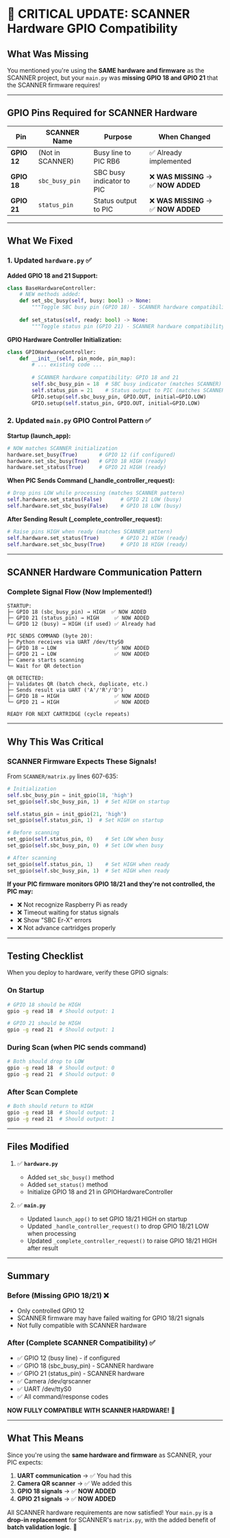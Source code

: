 # 🚨 CRITICAL UPDATE: SCANNER Hardware GPIO Compatibility

## What Was Missing

You mentioned you're using the **SAME hardware and firmware** as the SCANNER project, but your `main.py` was **missing GPIO 18 and GPIO 21** that the SCANNER firmware requires!

---

## GPIO Pins Required for SCANNER Hardware

| Pin | SCANNER Name | Purpose | When Changed |
|-----|--------------|---------|--------------|
| **GPIO 12** | (Not in SCANNER) | Busy line to PIC RB6 | ✅ Already implemented |
| **GPIO 18** | `sbc_busy_pin` | SBC busy indicator to PIC | ❌ **WAS MISSING** → ✅ **NOW ADDED** |
| **GPIO 21** | `status_pin` | Status output to PIC | ❌ **WAS MISSING** → ✅ **NOW ADDED** |

---

## What We Fixed

### 1. Updated `hardware.py` ✅

**Added GPIO 18 and 21 Support:**

```python
class BaseHardwareController:
    # NEW methods added:
    def set_sbc_busy(self, busy: bool) -> None:
        """Toggle SBC busy pin (GPIO 18) - SCANNER hardware compatibility."""
    
    def set_status(self, ready: bool) -> None:
        """Toggle status pin (GPIO 21) - SCANNER hardware compatibility."""
```

**GPIO Hardware Controller Initialization:**

```python
class GPIOHardwareController:
    def __init__(self, pin_mode, pin_map):
        # ... existing code ...
        
        # SCANNER hardware compatibility: GPIO 18 and 21
        self.sbc_busy_pin = 18  # SBC busy indicator (matches SCANNER)
        self.status_pin = 21    # Status output to PIC (matches SCANNER)
        GPIO.setup(self.sbc_busy_pin, GPIO.OUT, initial=GPIO.LOW)
        GPIO.setup(self.status_pin, GPIO.OUT, initial=GPIO.LOW)
```

### 2. Updated `main.py` GPIO Control Pattern ✅

**Startup (launch_app):**
```python
# NOW matches SCANNER initialization
hardware.set_busy(True)       # GPIO 12 (if configured)
hardware.set_sbc_busy(True)   # GPIO 18 HIGH (ready)
hardware.set_status(True)     # GPIO 21 HIGH (ready)
```

**When PIC Sends Command (_handle_controller_request):**
```python
# Drop pins LOW while processing (matches SCANNER pattern)
self.hardware.set_status(False)      # GPIO 21 LOW (busy)
self.hardware.set_sbc_busy(False)    # GPIO 18 LOW (busy)
```

**After Sending Result (_complete_controller_request):**
```python
# Raise pins HIGH when ready (matches SCANNER pattern)
self.hardware.set_status(True)       # GPIO 21 HIGH (ready)
self.hardware.set_sbc_busy(True)     # GPIO 18 HIGH (ready)
```

---

## SCANNER Hardware Communication Pattern

### Complete Signal Flow (Now Implemented!)

```
STARTUP:
├─ GPIO 18 (sbc_busy_pin) → HIGH  ✅ NOW ADDED
├─ GPIO 21 (status_pin) → HIGH     ✅ NOW ADDED
└─ GPIO 12 (busy) → HIGH (if used) ✅ Already had

PIC SENDS COMMAND (byte 20):
├─ Python receives via UART /dev/ttyS0
├─ GPIO 18 → LOW                   ✅ NOW ADDED
├─ GPIO 21 → LOW                   ✅ NOW ADDED
├─ Camera starts scanning
└─ Wait for QR detection

QR DETECTED:
├─ Validates QR (batch check, duplicate, etc.)
├─ Sends result via UART ('A'/'R'/'D')
├─ GPIO 18 → HIGH                  ✅ NOW ADDED
└─ GPIO 21 → HIGH                  ✅ NOW ADDED

READY FOR NEXT CARTRIDGE (cycle repeats)
```

---

## Why This Was Critical

### SCANNER Firmware Expects These Signals!

From `SCANNER/matrix.py` lines 607-635:

```python
# Initialization
self.sbc_busy_pin = init_gpio(18, 'high')
set_gpio(self.sbc_busy_pin, 1)  # Set HIGH on startup

self.status_pin = init_gpio(21, 'high')
set_gpio(self.status_pin, 1)  # Set HIGH on startup

# Before scanning
set_gpio(self.status_pin, 0)    # Set LOW when busy
set_gpio(self.sbc_busy_pin, 0)  # Set LOW when busy

# After scanning
set_gpio(self.status_pin, 1)    # Set HIGH when ready
set_gpio(self.sbc_busy_pin, 1)  # Set HIGH when ready
```

**If your PIC firmware monitors GPIO 18/21 and they're not controlled, the PIC may:**
- ❌ Not recognize Raspberry Pi as ready
- ❌ Timeout waiting for status signals
- ❌ Show "SBC Er-X" errors
- ❌ Not advance cartridges properly

---

## Testing Checklist

When you deploy to hardware, verify these GPIO signals:

### On Startup
```bash
# GPIO 18 should be HIGH
gpio -g read 18  # Should output: 1

# GPIO 21 should be HIGH  
gpio -g read 21  # Should output: 1
```

### During Scan (when PIC sends command)
```bash
# Both should drop to LOW
gpio -g read 18  # Should output: 0
gpio -g read 21  # Should output: 0
```

### After Scan Complete
```bash
# Both should return to HIGH
gpio -g read 18  # Should output: 1
gpio -g read 21  # Should output: 1
```

---

## Files Modified

1. ✅ **`hardware.py`**
   - Added `set_sbc_busy()` method
   - Added `set_status()` method
   - Initialize GPIO 18 and 21 in GPIOHardwareController
   
2. ✅ **`main.py`**
   - Updated `launch_app()` to set GPIO 18/21 HIGH on startup
   - Updated `_handle_controller_request()` to drop GPIO 18/21 LOW when processing
   - Updated `_complete_controller_request()` to raise GPIO 18/21 HIGH after result

---

## Summary

### Before (Missing GPIO 18/21) ❌
- Only controlled GPIO 12
- SCANNER firmware may have failed waiting for GPIO 18/21 signals
- Not fully compatible with SCANNER hardware

### After (Complete SCANNER Compatibility) ✅
- ✅ GPIO 12 (busy line) - if configured
- ✅ GPIO 18 (sbc_busy_pin) - SCANNER hardware
- ✅ GPIO 21 (status_pin) - SCANNER hardware
- ✅ Camera /dev/qrscanner
- ✅ UART /dev/ttyS0
- ✅ All command/response codes

**NOW FULLY COMPATIBLE WITH SCANNER HARDWARE!** 🎯

---

## What This Means

Since you're using the **same hardware and firmware** as SCANNER, your PIC expects:

1. **UART communication** → ✅ You had this
2. **Camera QR scanner** → ✅ We added this
3. **GPIO 18 signals** → ✅ **NOW ADDED**
4. **GPIO 21 signals** → ✅ **NOW ADDED**

All SCANNER hardware requirements are now satisfied! Your `main.py` is a **drop-in replacement** for SCANNER's `matrix.py`, with the added benefit of **batch validation logic**. 🚀

